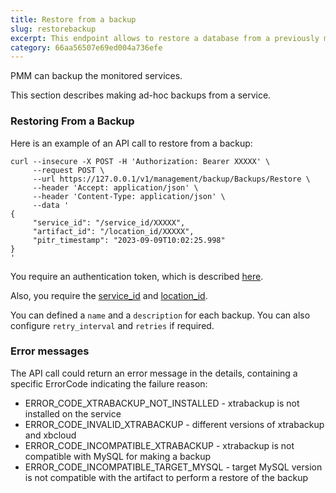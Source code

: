 ```yaml
---
title: Restore from a backup
slug: restorebackup
excerpt: This endpoint allows to restore a database from a previously made backup.
category: 66aa56507e69ed004a736efe
---
```


PMM can backup the monitored services.

This section describes making ad-hoc backups from a service.

### Restoring From a Backup

Here is an example of an API call to restore from a backup:

```shell
curl --insecure -X POST -H 'Authorization: Bearer XXXXX' \
     --request POST \
     --url https://127.0.0.1/v1/management/backup/Backups/Restore \
     --header 'Accept: application/json' \
     --header 'Content-Type: application/json' \
     --data '
{
     "service_id": "/service_id/XXXXX",
     "artifact_id": "/location_id/XXXXX",
     "pitr_timestamp": "2023-09-09T10:02:25.998"
}
'
```

You require an authentication token, which is described [here](ref:authentication).

Also, you require the [service_id](ref:listservices) and [location_id](ref:listlocations).

You can defined a `name` and a `description` for each backup. You can also configure `retry_interval` and `retries` if required.

### Error messages

The API call could return an error message in the details, containing a specific ErrorCode indicating the failure reason:
- ERROR_CODE_XTRABACKUP_NOT_INSTALLED - xtrabackup is not installed on the service
- ERROR_CODE_INVALID_XTRABACKUP - different versions of xtrabackup and xbcloud
- ERROR_CODE_INCOMPATIBLE_XTRABACKUP - xtrabackup is not compatible with MySQL for making a backup
- ERROR_CODE_INCOMPATIBLE_TARGET_MYSQL - target MySQL version is not compatible with the artifact to perform a restore of the backup
